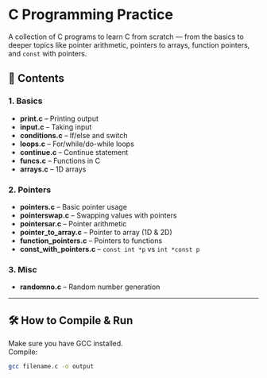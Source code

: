 # C Programming Practice

A collection of C programs to learn C from scratch — from the basics to deeper topics like pointer arithmetic, pointers to arrays, function pointers, and `const` with pointers.

## 📂 Contents

### 1. Basics
- **print.c** – Printing output
- **input.c** – Taking input
- **conditions.c** – If/else and switch
- **loops.c** – For/while/do-while loops
- **continue.c** – Continue statement
- **funcs.c** – Functions in C
- **arrays.c** – 1D arrays

### 2. Pointers
- **pointers.c** – Basic pointer usage
- **pointerswap.c** – Swapping values with pointers
- **pointersar.c** – Pointer arithmetic
- **pointer_to_array.c** – Pointer to array (1D & 2D)
- **function_pointers.c** – Pointers to functions
- **const_with_pointers.c** – `const int *p` vs `int *const p`

### 3. Misc
- **randomno.c** – Random number generation

---

## 🛠 How to Compile & Run

Make sure you have GCC installed.  
Compile:
```bash
gcc filename.c -o output

